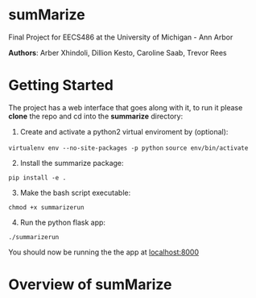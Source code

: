 # sumMarize
Final Project for EECS486 at the University of Michigan - Ann Arbor

**Authors**: Arber Xhindoli, Dillion Kesto,  Caroline Saab, Trevor Rees

# Getting Started

The project has a web interface that goes along with it, to run it please **clone** the repo and cd into the **summarize** directory:

1) Create and activate a python2 virtual enviroment by (optional):

`virtualenv env --no-site-packages -p python`
`source env/bin/activate`

2) Install the summarize package:

`pip install -e .`

3) Make the bash script executable:

`chmod +x summarizerun`

4) Run the python flask app:

`./summarizerun`


You should now be running the the app at [localhost:8000](localhost:8000)

# Overview of sumMarize
